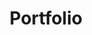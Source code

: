 ---
layout: portfolio
title: "Portfolio"
excerpt: In between sipping fine scotch and basking in the glory of my vinyl collection, I make websites. These are some of the best projects I've worked on lately. Click through to see them in action.
group: "navigation"
---